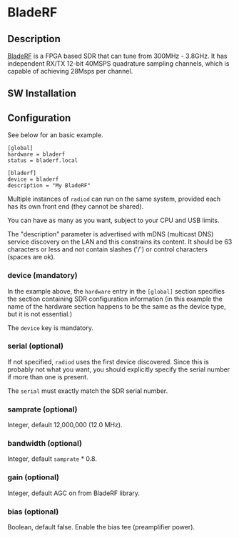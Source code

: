 # BladeRF

## Description

[BladeRF](https://www.rtl-sdr.com/about-rtl-sdr/) is a FPGA based SDR that can tune from 300MHz - 3.8GHz. It has independent RX/TX 12-bit 40MSPS quadrature sampling channels, which is capable of achieving 28Msps per channel.

## SW Installation

## Configuration

See below for an basic example.

```
[global]
hardware = bladerf
status = bladerf.local

[bladerf]
device = bladerf
description = "My BladeRF"
```

Multiple instances of `radiod` can run on the same system, provided each has its own front end (they cannot be shared).

You can have as many as you want, subject to your CPU and USB limits.

The "description" parameter is advertised with mDNS (multicast DNS) service discovery on the LAN and this constrains its content. It should be 63 characters or less and not contain slashes ('/') or control characters (spaces are ok).

### device (mandatory)

In the example above, the `hardware` entry in the `[global]` section specifies the section containing SDR configuration information (in this example the name of the hardware section happens to be the same as the device type, but it is not essential.)

The `device` key is mandatory.

### serial (optional)

If not specified, `radiod` uses the first device discovered. Since this is probably not what you want, you should explicitly specify the serial number if more than one is present.

The `serial` must exactly match the SDR serial number.

### samprate (optional)

Integer, default 12,000,000 (12.0 MHz).

### bandwidth (optional)

Integer, default `samprate` * 0.8.

### gain (optional)

Integer, default AGC on from BladeRF library.

### bias (optional)

Boolean, default false. Enable the bias tee (preamplifier power).

